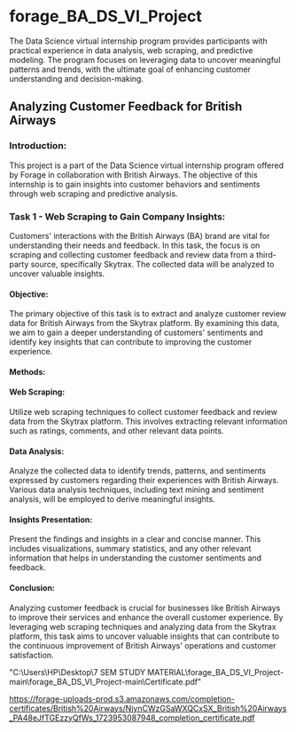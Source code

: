 # forage_BA_DS_VI_Project
The Data Science virtual internship program provides participants with practical experience in data analysis, web scraping, and predictive modeling. The program focuses on leveraging data to uncover meaningful patterns and trends, with the ultimate goal of enhancing customer understanding and decision-making.

## Analyzing Customer Feedback for British Airways


### Introduction:
This project is a part of the Data Science virtual internship program offered by Forage in collaboration with British Airways. The objective of this internship is to gain insights into customer behaviors and sentiments through web scraping and predictive analysis.

### Task 1 - Web Scraping to Gain Company Insights:
Customers' interactions with the British Airways (BA) brand are vital for understanding their needs and feedback. In this task, the focus is on scraping and collecting customer feedback and review data from a third-party source, specifically Skytrax. The collected data will be analyzed to uncover valuable insights.

#### Objective:
The primary objective of this task is to extract and analyze customer review data for British Airways from the Skytrax platform. By examining this data, we aim to gain a deeper understanding of customers' sentiments and identify key insights that can contribute to improving the customer experience.

#### Methods:

#### Web Scraping: 
Utilize web scraping techniques to collect customer feedback and review data from the Skytrax platform. This involves extracting relevant information such as ratings, comments, and other relevant data points.

#### Data Analysis: 
Analyze the collected data to identify trends, patterns, and sentiments expressed by customers regarding their experiences with British Airways. Various data analysis techniques, including text mining and sentiment analysis, will be employed to derive meaningful insights.

#### Insights Presentation: 
Present the findings and insights in a clear and concise manner. This includes visualizations, summary statistics, and any other relevant information that helps in understanding the customer sentiments and feedback.

#### Conclusion:
Analyzing customer feedback is crucial for businesses like British Airways to improve their services and enhance the overall customer experience. By leveraging web scraping techniques and analyzing data from the Skytrax platform, this task aims to uncover valuable insights that can contribute to the continuous improvement of British Airways' operations and customer satisfaction.




"C:\Users\HP\Desktop\7 SEM STUDY MATERIAL\forage_BA_DS_VI_Project-main\forage_BA_DS_VI_Project-main\Certificate.pdf"

https://forage-uploads-prod.s3.amazonaws.com/completion-certificates/British%20Airways/NjynCWzGSaWXQCxSX_British%20Airways_PA48eJfTGEzzyQfWs_1723953087948_completion_certificate.pdf


